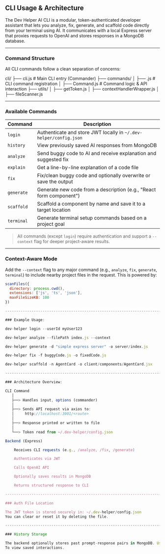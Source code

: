 ## CLI Usage & Architecture

The Dev Helper AI CLI is a modular, token-authenticated developer assistant that lets you analyze, fix, generate, and scaffold code directly from your terminal using AI. It communicates with a local Express server that proxies requests to OpenAI and stores responses in a MongoDB database.

-----------------------------------------------------------------------------------------------------------------------------------------------------------------------------

### Command Structure

All CLI commands follow a clean separation of concerns:

cli/
├── cli.js # Main CLI entry (Commander)
├── commands/
│ ├── <command>.js # CLI command registration
│ ├── <command>Command.js # Command logic & API interaction
├── utils/
│ ├── getToken.js
│ ├── contextHandlerWrapper.js
│ ├── fileScanner.js

-----------------------------------------------------------------------------------------------------------------------------------------------------------------------------

### Available Commands

| Command        | Description                                                                                  |
|----------------|----------------------------------------------------------------------------------------------|
| `login`        | Authenticate and store JWT locally in `~/.dev-helper/config.json`                            |
| `history`      | View previously saved AI responses from MongoDB                                              |
| `analyze`      | Send buggy code to AI and receive explanation and suggested fix                              |
| `explain`      | Get a line-by-line explanation of a code file                                                |
| `fix`          | Fix/clean buggy code and optionally overwrite or save the output                             |
| `generate`     | Generate new code from a description (e.g., "React form component")                          |
| `scaffold`     | Scaffold a component by name and save it to a target location                                |
| `terminal`     | Generate terminal setup commands based on a project goal                                     |

> All commands (except `login`) require authentication and support a `--context` flag for deeper project-aware results.

-----------------------------------------------------------------------------------------------------------------------------------------------------------------------------

### Context-Aware Mode

Add the `--context` flag to any major command (e.g., `analyze`, `fix`, `generate`, `terminal`) to include nearby project files in the request. This is powered by:

```js
scanFiles({
  directory: process.cwd(),
  extensions: ['js', 'ts', 'json'],
  maxFileSizeKB: 100
})

-----------------------------------------------------------------------------------------------------------------------------------------------------------------------------

### Example Usage:

dev-helper login --userId myUser123

dev-helper analyze --filePath index.js --context

dev-helper generate -d "simple express server" -o server/index.js

dev-helper fix -f buggyCode.js -o fixedCode.js

dev-helper scaffold -n AgentCard -o client/components/AgentCard.jsx

-----------------------------------------------------------------------------------------------------------------------------------------------------------------------------

### Architecture Overview:

CLI Command
   │
   ├──> Handles input, options (commander)
   │
   ├──> Sends API request via axios to:
   │     http://localhost:3001/<route>
   │
   ├──> Response printed or written to file
   │
   └──> Token read from ~/.dev-helper/config.json

Backend (Express)

    Receives CLI requests (e.g., /analyze, /fix, /generate)

    Authenticates via JWT

    Calls OpenAI API

    Optionally saves results in MongoDB

    Returns structured response to CLI

-----------------------------------------------------------------------------------------------------------------------------------------------------------------------------

### Auth File Location

The JWT token is stored securely in: ~/.dev-helper/config.json
You can clear or reset it by deleting the file.

-----------------------------------------------------------------------------------------------------------------------------------------------------------------------------

### History Storage

The backend optionally stores past prompt-response pairs in MongoDB. Use: dev-helper history
To view saved interactions.